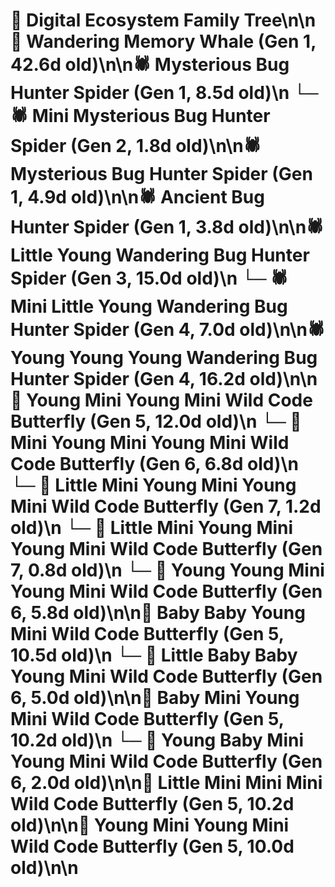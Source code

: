 # 🌳 Digital Ecosystem Family Tree\n\n🐋 Wandering Memory Whale (Gen 1, 42.6d old)\n\n🕷️ Mysterious Bug Hunter Spider (Gen 1, 8.5d old)\n  └─ 🕷️ Mini Mysterious Bug Hunter Spider (Gen 2, 1.8d old)\n\n🕷️ Mysterious Bug Hunter Spider (Gen 1, 4.9d old)\n\n🕷️ Ancient Bug Hunter Spider (Gen 1, 3.8d old)\n\n🕷️ Little Young Wandering Bug Hunter Spider (Gen 3, 15.0d old)\n  └─ 🕷️ Mini Little Young Wandering Bug Hunter Spider (Gen 4, 7.0d old)\n\n🕷️ Young Young Young Wandering Bug Hunter Spider (Gen 4, 16.2d old)\n\n🦋 Young Mini Young Mini Wild Code Butterfly (Gen 5, 12.0d old)\n  └─ 🦋 Mini Young Mini Young Mini Wild Code Butterfly (Gen 6, 6.8d old)\n    └─ 🦋 Little Mini Young Mini Young Mini Wild Code Butterfly (Gen 7, 1.2d old)\n    └─ 🦋 Little Mini Young Mini Young Mini Wild Code Butterfly (Gen 7, 0.8d old)\n  └─ 🦋 Young Young Mini Young Mini Wild Code Butterfly (Gen 6, 5.8d old)\n\n🦋 Baby Baby Young Mini Wild Code Butterfly (Gen 5, 10.5d old)\n  └─ 🦋 Little Baby Baby Young Mini Wild Code Butterfly (Gen 6, 5.0d old)\n\n🦋 Baby Mini Young Mini Wild Code Butterfly (Gen 5, 10.2d old)\n  └─ 🦋 Young Baby Mini Young Mini Wild Code Butterfly (Gen 6, 2.0d old)\n\n🦋 Little Mini Mini Mini Wild Code Butterfly (Gen 5, 10.2d old)\n\n🦋 Young Mini Young Mini Wild Code Butterfly (Gen 5, 10.0d old)\n\n